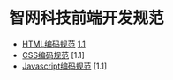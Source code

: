 # 智网科技前端开发规范

- [HTML编码规范](html-style-guide.md) <span class="std-rec">[1.1](规范文件做成修改必须进行版本号更迭)</span>
- [CSS编码规范](css-style-guide.md) <span class="std-rec">[1.1]</span>
- [Javascript编码规范](javascript-style-guide.md) <span class="std-rec">[1.1]</span>